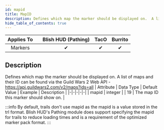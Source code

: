 ```yaml
---
id: mapid
title: MapID
description: Defines which map the marker should be displayed on.  A list of maps and their ID can be found via the Guild Wars 2 Web API - https://api.guildwars2.com/v2/maps?ids=all
hide_table_of_contents: true
---
```

| Applies To | | Blish HUD (Pathing) | TacO | Burrito |
|-|-|-|-|-|
| <center>Markers</center> | | <center>✔</center> | <center>✔</center> | <center>✔</center> |



## Description
Defines which map the marker should be displayed on.  A list of maps and their ID can be found via the Guild Wars 2 Web API - https://api.guildwars2.com/v2/maps?ids=all
| Attribute | Data Type | Default Value | Example | Description |
|-|-|-|-|-|
| mapid | integer |  | 19 | The map ID this marker should show on. | 

:::info 
By default, trails don't use mapid as the mapid is a value stored in the trl format.  Blish HUD's Pathing module does support specifying the mapid for trails to reduce loading times and is a requirement of the optimized marker pack format.
:::



